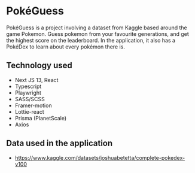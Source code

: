 # PokéGuess
PokéGuess is a project involving a dataset from Kaggle based around the game Pokemon. Guess pokemon from your favourite generations, and get the highest score on the leaderboard. In the application, it also has a PokéDex to learn about every pokémon there is.

## Technology used
* Next JS 13, React
* Typescript
* Playwright
* SASS/SCSS
* Framer-motion
* Lottie-react
* Prisma (PlanetScale)
* Axios

## Data used in the application
* https://www.kaggle.com/datasets/joshuabetetta/complete-pokedex-v100
